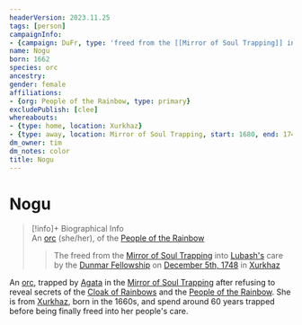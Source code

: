 ```yaml
---
headerVersion: 2023.11.25
tags: [person]
campaignInfo:
- {campaign: DuFr, type: 'freed from the [[Mirror of Soul Trapping]] into [[Lubash|Lubash''s]] care', date: 1748-12-05, format: '<met:u> by <person> on [[Session 71 (DuFr)|<target>]] in <current:1>'}
name: Nogu
born: 1662
species: orc
ancestry:
gender: female
affiliations:
- {org: People of the Rainbow, type: primary}
excludePublish: [clee]
whereabouts:
- {type: home, location: Xurkhaz}
- {type: away, location: Mirror of Soul Trapping, start: 1680, end: 1748-12-04}
dm_owner: tim
dm_notes: color
title: Nogu
---
```

# Nogu
>[!info]+ Biographical Info  
> An [orc](<../../species/orcs.md>) (she/her), of the [People of the Rainbow](<../../groups/orc-hordes/people-of-the-rainbow.md>)  
>   
>   
>>   
>>  The freed from the [Mirror of Soul Trapping](<../../campaigns/dunmari-frontier-campaign/treasure/mirror-of-soul-trapping.md>) into [Lubash's](<./lubash.md>) care by the [Dunmar Fellowship](<../pcs/dunmar-fellowship/dunmar-fellowship.md>) on [December 5th, 1748](<../../campaigns/dunmari-frontier-campaign/session-notes/session-71-dufr.md>) in [Xurkhaz](<../../gazetteer/upper-istaros/xurkhaz/xurkhaz.md>) 

An [orc](<../../species/orcs.md>), trapped by [Agata](<../fey/agata.md>) in the [Mirror of Soul Trapping](<../../campaigns/dunmari-frontier-campaign/treasure/mirror-of-soul-trapping.md>) after refusing to reveal secrets of the [Cloak of Rainbows](<../../things/artifacts-of-power/cloak-of-rainbows.md>) and the [People of the Rainbow](<../../groups/orc-hordes/people-of-the-rainbow.md>). She is from [Xurkhaz](<../../gazetteer/upper-istaros/xurkhaz/xurkhaz.md>), born in the 1660s, and spend around 60 years trapped before being finally freed into her people's care.